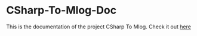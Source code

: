 # CSharp-To-Mlog-Doc
This is the documentation of the project CSharp To Mlog.
Check it out [here](https://github.com/SmolIndieGame/CSharp-To-MLog)
